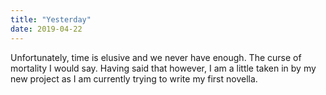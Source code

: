 ```yaml
---
title: "Yesterday"
date: 2019-04-22
---
```


Unfortunately, time is elusive and we never have enough. The curse of mortality I would say. Having said that however, I am a little taken in by my new project as I am currently trying to write my first novella. 
